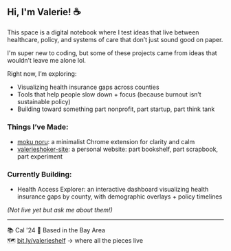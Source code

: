 ## Hi, I'm Valerie! ☕

This space is a digital notebook where I test ideas that live between healthcare, policy, and systems of care that don’t just sound good on paper.

I'm super new to coding, but some of these projects came from ideas that wouldn’t leave me alone lol.

Right now, I’m exploring:
- Visualizing health insurance gaps across counties  
- Tools that help people slow down + focus (because burnout isn’t sustainable policy)  
- Building toward something part nonprofit, part startup, part think tank

### Things I’ve Made:
- [moku noru](https://github.com/valerieshoker/mokunoru): a minimalist Chrome extension for clarity and calm  
- [valerieshoker-site](https://github.com/valerieshoker/valerieshoker-site): a personal website: part bookshelf, part scrapbook, part experiment

### Currently Building:
- Health Access Explorer: an interactive dashboard visualizing health insurance gaps by county, with demographic overlays + policy timelines

_(Not live yet but ask me about them!)_

---

📚 Cal '24
📍 Based in the Bay Area  
🗺️ [bit.ly/valerieshelf](https://bit.ly/valerieshelf) → where all the pieces live


